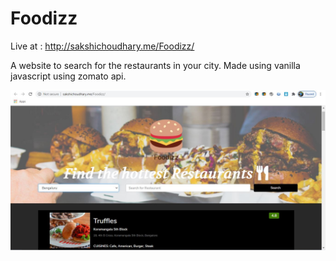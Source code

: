 # Foodizz
Live at : http://sakshichoudhary.me/Foodizz/

A website to search for the restaurants in your city. Made using vanilla javascript using zomato api.

![some-photo](assets/images/Foodizz.jpg)
